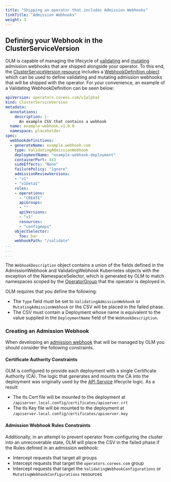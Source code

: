 ```yaml
---
title: "Shipping an operator that includes Admission Webhooks"
linkTitle: "Admission Webhooks"
weight: 3
---
```


## Defining your Webhook in the ClusterServiceVersion

OLM is capable of managing the lifecycle of [validating](https://kubernetes.io/docs/reference/access-authn-authz/admission-controllers/#validatingadmissionwebhook) and [mutating](https://kubernetes.io/docs/reference/access-authn-authz/admission-controllers/#mutatingadmissionwebhook) admission webhooks that are shipped alongside your operator.  To this end, the [ClusterServiceVersion resource](/docs/concepts/crds/clusterserviceversion) includes a [WebhookDefinition object](https://github.com/operator-framework/api/blob/7856a40f92893fe94d19d223f5277d1d116ffc67/pkg/operators/v1alpha1/clusterserviceversion_types.go#L164-L180) which can be used to define validating and mutating admission webhooks that will be shipped with the operator. For your convenience, an example of a Validating WebhookDefinition can be seen below:

```yaml
apiVersion: operators.coreos.com/v1alpha1
kind: ClusterServiceVersion
metadata:
  annotations:
    description: |-
      An example CSV that contains a webhook
  name: example-webhook.v1.0.0
  namespace: placeholder
spec:
  webhookdefinitions:
  - generateName: example.webhook.com
    type: ValidatingAdmissionWebhook
    deploymentName: "example-webhook-deployment"
    containerPort: 443
    sideEffects: "None"
    failurePolicy: "Ignore"
    admissionReviewVersions:
    - "v1"
    - "v1beta1"
    rules:
    - operations:
      - "CREATE"
      apiGroups:
      - ""
      apiVersions:
      - "v1"
      resources:
      - "configmaps"
    objectSelector:
      foo: bar
    webhookPath: "/validate"
...
...
...
```

The `WebhookDescription` object contains a union of the fields defined in the AdmissionWebhook and ValidatingWebhook Kubernetes objects with the exception of the NamespaceSelector, which is generated by OLM to match namespaces scoped by the [OperatorGroup](/docs/advanced-tasks/operator-scoping-with-operatorgroups) that the operator is deployed in.

OLM requires that you define the following:

- The `Type` field must be set to `ValidatingAdmissionWebhook` or `MutatingAdmissionWebhook` or the CSV will be placed in the failed phase.
- The CSV must contain a Deployment whose name is equivalent to the value supplied in the `DeploymentName` field of the `WebhookDescription`.

### Creating an Admission Webhook

When developing an [admission webhook](/docs/reference/admission-webhooks) that will be managed by OLM you should consider the following constraints.

#### Certificate Authority Constraints

OLM is configured to provide each deployment with a single Certificate Authority (CA). The logic that generates and mounts the CA into the deployment was originally used by the [API Service](https://kubernetes.io/docs/tasks/access-kubernetes-api/setup-extension-api-server/) lifecycle logic. As a result:

- The tls Cert file will be mounted to the deployment at `/apiserver.local.config/certificates/apiserver.crt`
- The tls Key file will be mounted to the deployment at `/apiserver.local.config/certificates/apiserver.key`

#### Admission Webhook Rules Constraints

Additionally, in an attempt to prevent operator from configuring the cluster into an unrecoverable state, OLM will place the CSV in the failed phase if the Rules defined in an admission webhook:

- Intercept requests that target all groups
- Intercept requests that target the `operators.coreos.com` group
- Intercept requests that target the `ValidatingWebhookConfigurations` or `MutatingWebhookConfigurations` resources
